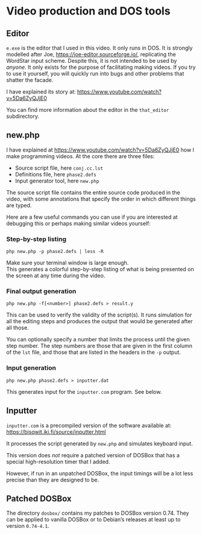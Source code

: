 # Video production and DOS tools

## Editor

`e.exe` is the editor that I used in this video. It only runs in DOS.
It is strongly modelled after Joe, https://joe-editor.sourceforge.io/,
replicating the WordStar input scheme.
Despite this, it is not intended to be used by *anyone*.
It only exists for the purpose of facilitating making videos.
If you try to use it yourself, you will quickly run into bugs
and other problems that shatter the facade.

I have explained its story at:
https://www.youtube.com/watch?v=5Da6ZyQJjE0

You can find more information about the editor
in the `that_editor` subdirectory.

## new.php

I have explained at https://www.youtube.com/watch?v=5Da6ZyQJjE0
how I make programming videos. At the core there are three files:

* Source script file, here `conj.cc.lst`
* Definitions file, here `phase2.defs`
* Input generator tool, here `new.php`

The source script file contains the entire source code produced in the
video, with some annotations that specify the order in which different
things are typed.

Here are a few useful commands you can use if you are interested at
debugging this or perhaps making similar videos yourself:

### Step-by-step listing

`php new.php -p phase2.defs | less -R`

Make sure your terminal window is large enough.  
This generates a colorful step-by-step listing of what
is being presented on the screen at any time
during the video.

### Final output generation

`php new.php -f[<number>] phase2.defs > result.y`

This can be used to verify the validity of the script(s).
It runs simulation for all the editing steps and produces
the output that would be generated after all those.

You can optionally specify a number that limits the process
until the given step number. The step numbers are those that
are given in the first column of the `lst` file,
and those that are listed in the headers in the `-p` output.

### Input generation

`php new.php phase2.defs > inputter.dat`

This generates input for the `inputter.com` program.
See below.

## Inputter

`inputter.com` is a precompiled version of the software available at:
https://bisqwit.iki.fi/source/inputter.html

It processes the script generated by `new.php` and simulates keyboard input.

This version does *not* require a patched version of DOSBox
that has a special high-resolution timer that I added.

However, if run in an unpatched DOSBox,
the input timings will be a lot less precise than they are designed to be.

## Patched DOSBox

The directory `dosbox/` contains my patches to DOSBox version 0.74.
They can be applied to vanilla DOSBox or to Debian’s releases
at least up to version `0.74-4.1`.
